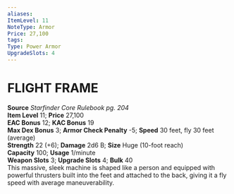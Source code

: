 ```yaml
---
aliases: 
ItemLevel: 11
NoteType: Armor
Price: 27,100
tags: 
Type: Power Armor
UpgradeSlots: 4
---
```

# FLIGHT FRAME
**Source** _Starfinder Core Rulebook pg. 204_  
**Item Level** 11; **Price** 27,100  
**EAC Bonus** 12; **KAC Bonus** 19  
**Max Dex Bonus** 3; **Armor Check Penalty** -5; **Speed** 30 feet, fly 30 feet (average)  
**Strength** 22 (+6); **Damage** 2d6 B; **Size** Huge (10-foot reach)  
**Capacity** 100; **Usage** 1/minute  
**Weapon Slots** 3; **Upgrade Slots** 4; **Bulk** 40  
This massive, sleek machine is shaped like a person and equipped with powerful thrusters built into the feet and attached to the back, giving it a fly speed with average maneuverability.